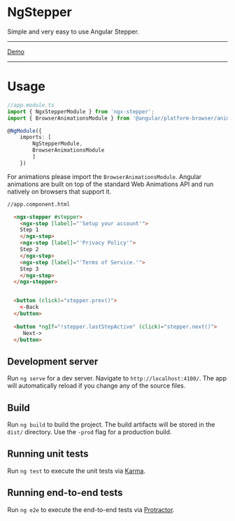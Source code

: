 # NgStepper

Simple and very easy to use Angular Stepper.
<hr>

[Demo](https://stackblitz.com/edit/github-3gabuq)

<hr>

# Usage

```TypeScript
//app.module.ts
import { NgxStepperModule } from 'ngx-stepper';
import { BrowserAnimationsModule } from '@angular/platform-browser/animations';

@NgModule({
    imports: [
        NgStepperModule,
        BrowserAnimationsModule
        ]
    })
```
For animations please import the ```BrowserAnimationsModule```.
 Angular animations are built on top of the standard Web Animations API and run natively on browsers that support it.


```Html
//app.component.html

  <ngx-stepper #stepper>
    <ngx-step [label]="'Setup your account'">
    Step 1
    </ngx-step>
    <ngx-step [label]="'Privacy Policy'">
    Step 2
    </ngx-step>
    <ngx-step [label]="'Terms of Service.'">
    Step 3
    </ngx-step>
  </ngx-stepper>


  <button (click)="stepper.prev()"> 
    <-Back
  </button>
  
  <button *ngIf="!stepper.lastStepActive" (click)="stepper.next()">
     Next->
  </button>

```

## Development server

Run `ng serve` for a dev server. Navigate to `http://localhost:4100/`. The app will automatically reload if you change any of the source files.

## Build

Run `ng build` to build the project. The build artifacts will be stored in the `dist/` directory. Use the `-prod` flag for a production build.

## Running unit tests

Run `ng test` to execute the unit tests via [Karma](https://karma-runner.github.io).

## Running end-to-end tests

Run `ng e2e` to execute the end-to-end tests via [Protractor](http://www.protractortest.org/).
